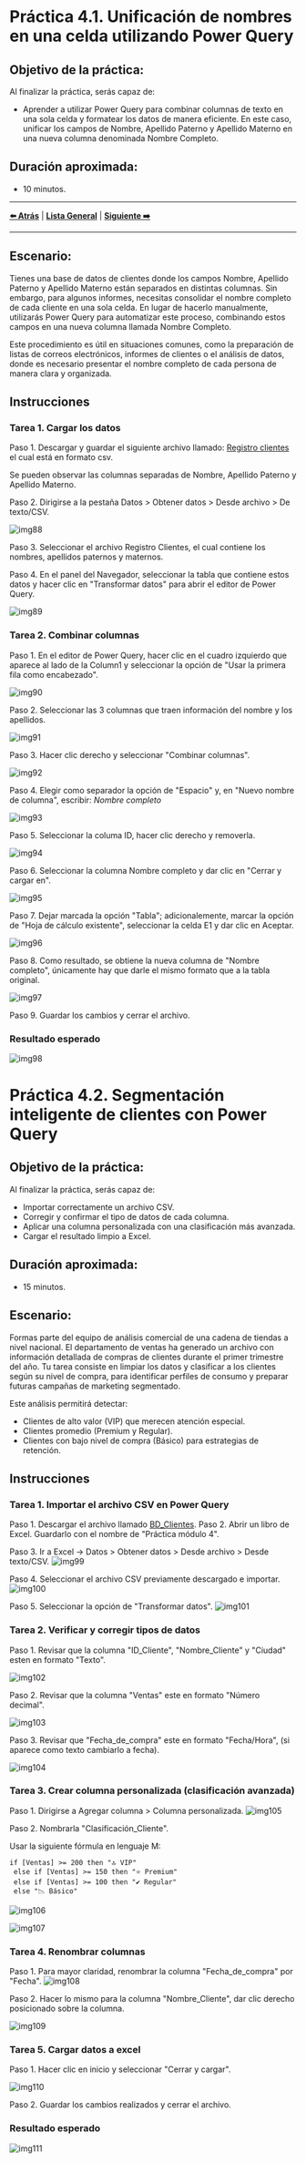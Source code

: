 # Práctica 4.1. Unificación de nombres en una celda utilizando Power Query

## Objetivo de la práctica:
Al finalizar la práctica, serás capaz de:

- Aprender a utilizar Power Query para combinar columnas de texto en una sola celda y formatear los datos de manera eficiente. En este caso, unificar los campos de Nombre, Apellido Paterno y Apellido Materno en una nueva columna denominada Nombre Completo.

## Duración aproximada:
- 10 minutos.

---

**[⬅️ Atrás](https://netec-mx.github.io/EXC_COP_ADV/Cap%C3%ADtulo3/)** | **[Lista General](https://netec-mx.github.io/EXC_COP_ADV/)** | **[Siguiente ➡️](https://netec-mx.github.io/EXC_COP_ADV/Cap%C3%ADtulo5/)**

---

## Escenario:
Tienes una base de datos de clientes donde los campos Nombre, Apellido Paterno y Apellido Materno están separados en distintas columnas. Sin embargo, para algunos informes, necesitas consolidar el nombre completo de cada cliente en una sola celda. En lugar de hacerlo manualmente, utilizarás Power Query para automatizar este proceso, combinando estos campos en una nueva columna llamada Nombre Completo.

Este procedimiento es útil en situaciones comunes, como la preparación de listas de correos electrónicos, informes de clientes o el análisis de datos, donde es necesario presentar el nombre completo de cada persona de manera clara y organizada.

## Instrucciones 

### Tarea 1. Cargar los datos

Paso 1. Descargar y guardar el siguiente archivo llamado:  [Registro clientes](<Registros clientes (módulo 4).csv>)
el cual está en formato csv.

Se pueden observar las columnas separadas de Nombre, Apellido Paterno y Apellido Materno.

Paso 2. Dirigirse a la pestaña Datos > Obtener datos > Desde archivo > De texto/CSV.

![img88](../images/img88.png)

Paso 3. Seleccionar el archivo Registro Clientes, el cual contiene los nombres, apellidos paternos y maternos.

Paso 4. En el panel del Navegador, seleccionar la tabla que contiene estos datos y hacer clic en "Transformar datos" para abrir el editor de Power Query.

![img89](../images/img89.png)

### Tarea 2. Combinar columnas

Paso 1. En el editor de Power Query, hacer clic en el cuadro izquierdo que aparece al lado de la Column1 y seleccionar la opción de "Usar la primera fila como encabezado".

![img90](../images/img90.png)

Paso 2. Seleccionar las 3 columnas que traen información del nombre y los apellidos.

![img91](../images/img91.png)


Paso 3. Hacer clic derecho y seleccionar "Combinar columnas".

![img92](../images/img92.png)

Paso 4. Elegir como separador la opción de "Espacio" y, en "Nuevo nombre de columna", escribir: *Nombre completo*

![img93](../images/img93.png)

Paso 5. Seleccionar la columa ID, hacer clic derecho y removerla.

![img94](../images/img94.png)

Paso 6. Seleccionar la columna Nombre completo y dar clic en "Cerrar y cargar en".

![img95](../images/img95.png)

Paso 7. Dejar marcada la opción "Tabla"; adicionalemente, marcar la opción de "Hoja de cálculo existente", seleccionar la celda E1 y dar clic en Aceptar.

![img96](../images/img96.png)

Paso 8. Como resultado, se obtiene la nueva columna de "Nombre completo", únicamente hay que darle el mismo formato que a la tabla original.

![img97](../images/img97.png)

Paso 9. Guardar los cambios y cerrar el archivo.

### Resultado esperado

![img98](../images/img98.png)


# Práctica 4.2. Segmentación inteligente de clientes con Power Query

## Objetivo de la práctica:
Al finalizar la práctica, serás capaz de:
- Importar correctamente un archivo CSV.
- Corregir y confirmar el tipo de datos de cada columna.
- Aplicar una columna personalizada con una clasificación más avanzada.
- Cargar el resultado limpio a Excel.

## Duración aproximada:
- 15 minutos.

## Escenario: 
Formas parte del equipo de análisis comercial de una cadena de tiendas a nivel nacional.
El departamento de ventas ha generado un archivo con información detallada de compras de clientes durante el primer trimestre del año. Tu tarea consiste en limpiar los datos y clasificar a los clientes según su nivel de compra, para identificar perfiles de consumo y preparar futuras campañas de marketing segmentado.

Este análisis permitirá detectar:

- Clientes de alto valor (VIP) que merecen atención especial.
- Clientes promedio (Premium y Regular).
- Clientes con bajo nivel de compra (Básico) para estrategias de retención.

## Instrucciones 

### Tarea 1. Importar el archivo CSV en Power Query
Paso 1. Descargar el archivo llamado [BD_Clientes](BD_Clientes_Power_Query.csv).
Paso 2. Abrir un libro de Excel. Guardarlo con el nombre de "Práctica módulo 4".

Paso 3. Ir a Excel → Datos > Obtener datos > Desde archivo > Desde texto/CSV.
![img99](../images/img99.png)

Paso 4. Seleccionar el archivo CSV previamente descargado e importar.
![img100](../images/img100.png)

Paso 5. Seleccionar la opción de "Transformar datos".
![img101](../images/img101.png)


### Tarea 2. Verificar y corregir tipos de datos

Paso 1. Revisar que la columna "ID_Cliente", "Nombre_Cliente" y "Ciudad" esten en formato "Texto".

![img102](../images/img102.png)


Paso 2. Revisar que la columna "Ventas" este en formato "Número decimal".

![img103](../images/img103.png)


Paso 3. Revisar que "Fecha_de_compra" este en formato "Fecha/Hora", (si aparece como texto cambiarlo a fecha).

![img104](../images/img104.png)


### Tarea 3. Crear columna personalizada (clasificación avanzada)

Paso 1. Dirigirse a Agregar columna > Columna personalizada.
![img105](../images/img105.png)

Paso 2. Nombrarla "Clasificación_Cliente".

Usar la siguiente fórmula en lenguaje M: 

```
if [Ventas] >= 200 then "🔝 VIP"
 else if [Ventas] >= 150 then "⭐ Premium"
 else if [Ventas] >= 100 then "✔️ Regular"
 else "📉 Básico"
```

![img106](../images/img106.png)

![img107](../images/img107.png)


### Tarea 4. Renombrar columnas

Paso 1. Para mayor claridad, renombrar la columna "Fecha_de_compra" por "Fecha".
![img108](../images/img108.png)

Paso 2. Hacer lo mismo para la columna "Nombre_Cliente", dar clic derecho posicionado sobre la columna.

![img109](../images/img109.png)

### Tarea 5. Cargar datos a excel

Paso 1. Hacer clic en inicio y seleccionar "Cerrar y cargar".

![img110](../images/img110.png)

Paso 2. Guardar los cambios realizados y cerrar el archivo.

### Resultado esperado

![img111](../images/img111.png)


